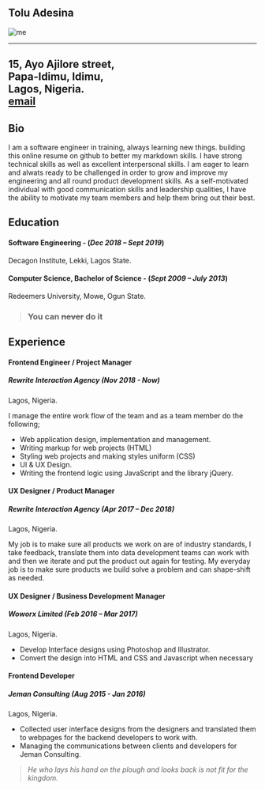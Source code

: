 ## Tolu Adesina  
![me][myavatar]

-----------------------
15, Ayo Ajilore street,  
Papa-Idimu, Idimu,  
Lagos, Nigeria.  
[email][myemail]  
------------------------

Bio
---
I am a software engineer in training, always learning new things. building this online resume on github to better my markdown skills. I have strong technical skills as well as excellent interpersonal skills. I am eager to learn and alwats ready to be challenged in order to grow and improve my engineering and all round product development skills. As a self-motivated individual with good communication skills and leadership qualities, I have the ability to motivate my team members and help them bring out their best.    


Education
---------
#### Software Engineering - (_Dec 2018 – Sept 2019_)
Decagon Institute, Lekki, Lagos State.

#### Computer Science, Bachelor of Science - (_Sept 2009 – July 2013_)
Redeemers University, Mowe, Ogun State.  


> ### You can ~~never~~ do it  


Experience
----------
#### Frontend Engineer / Project Manager
##### Rewrite Interaction Agency (_Nov 2018 - Now_)
Lagos, Nigeria.  

I manage the entire work flow of the team and as a team member do the following; 
* Web application design, implementation and management. 
* Writing markup for web projects (HTML) 
* Styling web projects and making styles uniform (CSS) 
* UI & UX Design. 
* Writing the frontend logic using JavaScript and the library jQuery.  


#### UX Designer / Product Manager
##### Rewrite Interaction Agency (_Apr 2017 – Dec 2018_)
Lagos, Nigeria.  

My job is to make sure all products we work on are of industry standards, I take feedback, translate them into data development teams can work with and then we iterate and put the product out again for testing. My everyday job is to make sure products we build solve a problem and can shape-shift as needed.  


#### UX Designer / Business Development Manager
##### Woworx Limited (_Feb 2016 – Mar 2017_)
Lagos, Nigeria.  

* Develop Interface designs using Photoshop and Illustrator. 
* Convert the design into HTML and CSS and Javascript when necessary   


#### Frontend Developer
##### Jeman Consulting  (_Aug 2015 - Jan 2016_)
Lagos, Nigeria.  

* Collected user interface designs from the designers and translated them to webpages for the backend developers to work with. 
* Managing the communications between clients and developers for Jeman Consulting.  



> _He who lays his hand on the plough and looks back is not fit for the kingdom._


 




[myemail]: mailto:tadesina90@gmail.com
[myavatar]: https://media.licdn.com/dms/image/C5103AQFCAouRudPGBA/profile-displayphoto-shrink_200_200/0?e=1559779200&v=beta&t=jWyKnpJOMDAkyjzHsuXqO0GGZCM__gSqseu-rCmw9ak